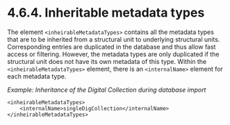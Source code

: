 # 4.6.4. Inheritable metadata types

The element `<inheirableMetadataTypes>` contains all the metadata types that are to be inherited from a structural unit to underlying structural units. Corresponding entries are duplicated in the database and thus allow fast access or filtering. However, the metadata types are only duplicated if the structural unit does not have its own metadata of this type. Within the `<inheirableMetadataTypes>` element, there is an `<internalName>` element for each metadata type.

_Example: Inheritance of the Digital Collection during database import_

```text
<inheirableMetadataTypes>
    <internalName>singleDigCollection</internalName>
</inheirableMetadataTypes>
```


